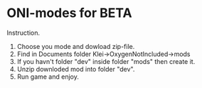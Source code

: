 # ONI-modes for BETA

Instruction.

1. Choose you mode and dowload zip-file.
2. Find in Documents folder Klei->OxygenNotIncluded->mods
3. If you havn't folder "dev" inside folder "mods" then create it.
4. Unzip downloded mod into folder "dev".
5. Run game and enjoy.
